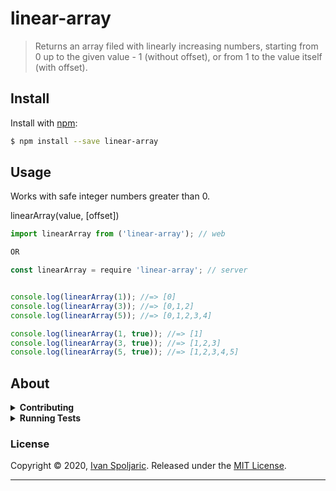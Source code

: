 # linear-array

> Returns an array filed with linearly increasing numbers, starting from 0 up to the given value - 1 (without offset), or from 1 to the value itself (with offset).

## Install

Install with [npm](https://www.npmjs.com/):

```sh
$ npm install --save linear-array
```

## Usage

Works with safe integer numbers greater than 0.

linearArray(value, [offset])

```js
import linearArray from ('linear-array'); // web

OR

const linearArray = require 'linear-array'; // server


console.log(linearArray(1)); //=> [0]
console.log(linearArray(3)); //=> [0,1,2]
console.log(linearArray(5)); //=> [0,1,2,3,4]

console.log(linearArray(1, true)); //=> [1]
console.log(linearArray(3, true)); //=> [1,2,3]
console.log(linearArray(5, true)); //=> [1,2,3,4,5]

```

## About

<details>
<summary><strong>Contributing</strong></summary>

Pull requests and stars are always welcome. For bugs and feature requests, [please create an issue](../../issues/new).

</details>

<details>
<summary><strong>Running Tests</strong></summary>

Running and reviewing unit tests is a great way to get familiarized with a library and its API. You can install dependencies and run tests with the following command:

```sh
$ npm install && npm test
```

</details>

### License

Copyright © 2020, [Ivan Spoljaric](https://github.com/ispoljari).
Released under the [MIT License](LICENSE).

---
